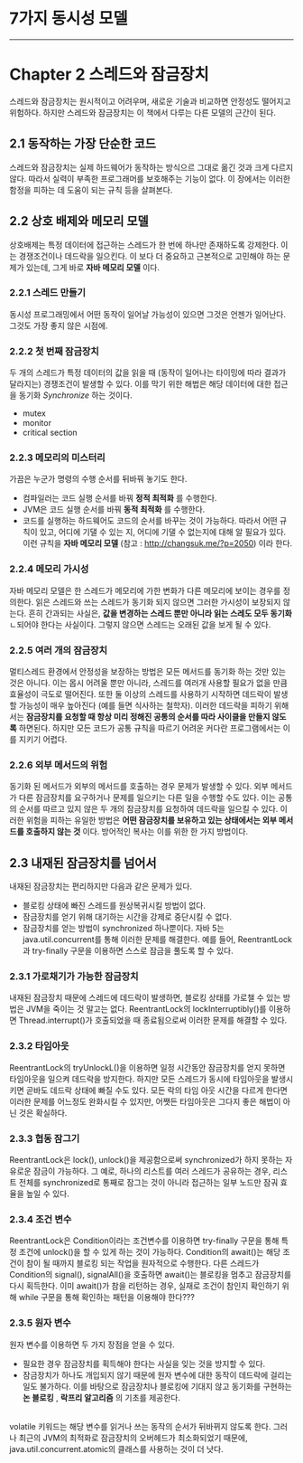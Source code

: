 # 7가지 동시성 모델
---

# Chapter 2 스레드와 잠금장치
스레드와 잠금장치는 원시적이고 어려우며, 새로운 기술과 비교하면 안정성도 떨어지고 위험하다.
하지만 스레드와 잠금장치는 이 책에서 다루는 다른 모델의 근간이 된다.

## 2.1 동작하는 가장 단순한 코드
스레드와 잠금장치는 실제 하드웨어가 동작하는 방식으르 그대로 옮긴 것과 크게 다르지 않다.
따라서 실력이 부족한 프로그래머를 보호해주는 기능이 없다.
이 장에서는 이러한 함정을 피하는 데 도움이 되는 규칙 등을 살펴본다.

## 2.2 상호 배제와 메모리 모델
상호배제는 특정 데이터에 접근하는 스레드가 한 번에 하나만 존재하도록 강제한다.
이는 경쟁조건이나 데드락을 일으킨다.
이 보다 더 중요하고 근본적으로 고민해야 하는 문제가 있는데, 그게 바로 **자바 메모리 모델** 이다.

### 2.2.1 스레드 만들기
동시성 프로그래밍에서 어떤 동작이 일어날 가능성이 있으면 그것은 언젠가 일어난다.
그것도 가장 좋지 않은 시점에.

### 2.2.2 첫 번째 잠금장치
두 개의 스레드가 특정 데이터의 값을 읽을 때 (동작이 일어나는 타이밍에 따라 결과가 달라지는) 경쟁조건이 발생할 수 있다.
이를 막기 위한 해법은 해당 데이터에 대한 접근을 동기화 *Synchronize* 하는 것이다.
- mutex
- monitor
- critical section

### 2.2.3 메모리의 미스터리
가끔은 누군가 명령의 수행 순서를 뒤바꿔 놓기도 한다.
- 컴파일러는 코드 실행 순서를 바꿔 **정적 최적화** 를 수행한다.
- JVM은 코드 실행 순서를 바꿔 **동적 최적화** 를 수행한다.
- 코드를 실행하는 하드웨어도 코드의 순서를 바꾸는 것이 가능하다.
따라서 어떤 규칙이 있고, 어디에 기댈 수 있는 지, 어디에 기댈 수 없는지에 대해 알 필요가 있다.
이런 규칙을 **자바 메모리 모델** (참고 : http://changsuk.me/?p=2050) 이라 한다.

### 2.2.4 메모리 가시성
자바 메모리 모델은 한 스레드가 메모리에 가한 변화가 다른 메모리에 보이는 경우를 정의한다.
읽은 스레드와 쓰는 스레드가 동기화 되지 않으면 그러한 가시성이 보장되지 않는다.
흔히 간과되는 사실은, **값을 변경하는 스레드 뿐만 아니라 읽는 스레도 모두 동기화** ㄴ되어야 한다는 사실이다.
그렇지 않으면 스레드는 오래된 값을 보게 될 수 있다.

### 2.2.5 여러 개의 잠금장치
멀티스레드 환경에서 안정성을 보장하는 방법은 모든 메서드를 동기화 하는 것만 있는 것은 아니다.
이는 몹시 어려울 뿐만 아니라, 스레드를 여러개 사용할 필요가 없을 만큼 효율성이 극도로 떨어진다.
또한 둘 이상의 스레드를 사용하기 시작하면 데드락이 발생할 가능성이 매우 높아진다 (예를 들면 식사하는 철학자).
이러한 데드락을 피하기 위해서는 **잠금장치를 요청할 때 항상 미리 정해진 공통의 순서를 따라 사이클을 만들지 않도록** 하면된다.
하지만 모든 코드가 공통 규칙을 따르기 어려운 커다란 프로그램에서는 이를 지키기 어렵다.

### 2.2.6 외부 메서드의 위험
동기화 된 메서드가 외부의 메서드를 호출하는 경우 문제가 발생할 수 있다.
외부 메서드가 다른 잠금장치를 요구하거나 문제를 일으키는 다른 일을 수행할 수도 있다.
이는 공통의 순서를 따르고 있지 않은 두 개의 잠금장치를 요청하여 데드락을 일으킬 수 있다.
이러한 위험을 피하는 유일한 방법은 **어떤 잠금장치를 보유하고 있는 상태에서는 외부 메서드를 호출하지 않는 것** 이다.
방어적인 복사는 이를 위한 한 가지 방법이다.


## 2.3 내재된 잠금장치를 넘어서
내재된 잠금장치는 편리하지만 다음과 같은 문제가 있다.
- 블로킹 상태에 빠진 스레드를 원상복귀시킬 방법이 없다.
- 잠금장치를 얻기 위해 대기하는 시간을 강제로 중단시킬 수 없다.
- 잠금장치를 얻는 방법이 synchronized 하나뿐이다.
자바 5는 java.util.concurrent를 통해 이러한 문제를 해결한다.
예를 들어, ReentrantLock과 try-finally 구문을 이용하면 스스로 잠금을 풀도록 할 수 있다.

### 2.3.1 가로채기가 가능한 잠금장치
내재된 잠금장치 때문에 스레드에 데드락이 발생하면, 블로킹 상태를 가로챌 수 있는 방법은 JVM을 죽이는 것 말고는 없다.
ReentrantLock의 lockInterruptibly()를 이용하면 Thread.interrupt()가 호출되었을 때 종료됨으로써 이러한 문제를 해결할 수 있다.

### 2.3.2 타임아웃
ReentrantLock의 tryUnlockL()을 이용하면 일정 시간동안 잠금장치를 얻지 못하면 타임아웃을 일으켜 데드락을 방지한다.
하지만 모든 스레드가 동시에 타임아웃을 발생시키면 곧바도 데드락 상태에 빠질 수도 있다.
모든 락의 타임 아웃 시간을 다르게 한다면 이러한 문제를 어느정도 완화시킬 수 있지만, 어쨋든 타임아웃은 그다지 좋은 해법이 아닌 것은 확실하다.

### 2.3.3 협동 잠그기
ReentrantLock은 lock(), unlock()을 제공함으로써 synchronized가 하지 못하는 자유로운 잠금이 가능하다.
그 예로, 하나의 리스트를 여러 스레드가 공유하는 경우, 리스트 전체를 synchronized로 통째로 잠그는 것이 아니라 접근하는 일부 노드만 잠궈 효율을 높일 수 있다.

### 2.3.4 조건 변수
ReentrantLock은 Condition이라는 조건변수를 이용하면 try-finally 구문을 통해 특정 조건에 unlock()을 할 수 있게 하는 것이 가능하다.
Condition의 await()는 해당 조건이 참이 될 때까지 블로킹 되는 작업을 원자적으로 수행한다.
다른 스레드가 Condition의 signal(), signalAll()을 호출하면 await()는 블로킹을 멈추고 잠금장치를 다시 획득한다.
이미 await()가 참을 리턴하는 경우, 실재로 조건이 참인지 확인하기 위해 while 구문을 통해 확인하는 패턴을 이용해야 한다???

### 2.3.5 원자 변수
원자 변수를 이용하면 두 가지 장점을 얻을 수 있다.
- 필요한 경우 잠금장치를 획득해야 한다는 사실을 잊는 것을 방지할 수 있다.
- 잠금장치가 하나도 개입되지 않기 때문에 원자 변수에 대한 동작이 데드락에 걸리는 일도 불가하다.
이를 바탕으로 잠금장치나 블로킹에 기대지 않고 동기화를 구현하는 **논 블로킹** , **락프리 알고리즘** 의 기초를 제공한다.
<br>
volatile 키워드는 해당 변수를 읽거나 쓰는 동작의 순서가 뒤바뀌지 않도록 한다.
그러나 최근의 JVM의 최적화로 잠금장치의 오버헤드가 최소화되었기 때문에, java.util.concurrent.atomic의 클래스를 사용하는 것이 더 낫다.
